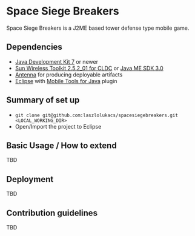 # Space Siege Breakers #
Space Siege Breakers is a J2ME based tower defense type mobile game.

## Dependencies
* [Java Development Kit 7](http://www.oracle.com/technetwork/java/javase/downloads/jdk7-downloads-1880260.html) or newer
* [Sun Wireless Toolkit 2.5.2_01 for CLDC](http://www.oracle.com/technetwork/java/download-135801.html) or [Java ME SDK 3.0](http://www.oracle.com/technetwork/java/javame/javamobile/download/sdk/java-me-sdk-3-0-1849684.html)
* [Antenna](http://antenna.sourceforge.net/) for producing deployable artifacts
* [Eclipse](http://www.eclipse.org/) with [Mobile Tools for Java](http://www.eclipse.org/mtj/) plugin

## Summary of set up
* `git clone git@github.com:laszlolukacs/spacesiegebreakers.git <LOCAL_WORKING_DIR>`
* Open/Import the project to Eclipse

## Basic Usage / How to extend
TBD

## Deployment
TBD

## Contribution guidelines
TBD